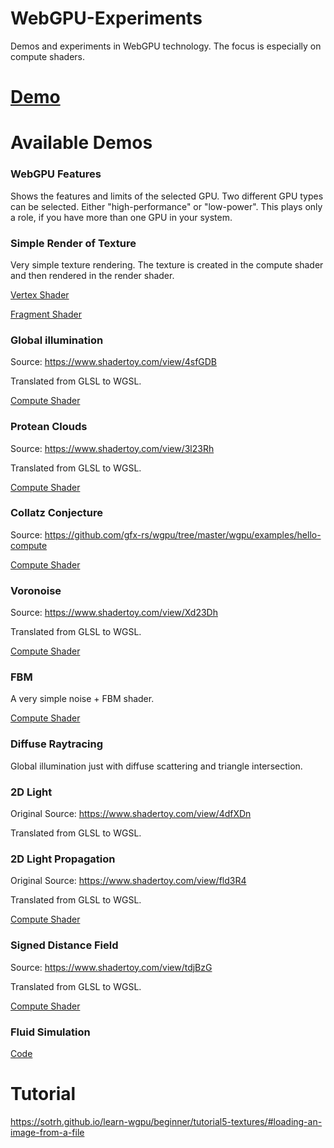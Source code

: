 # WebGPU-Experiments

Demos and experiments in WebGPU technology. The focus is especially on compute shaders.

# **[Demo][project demo]**


# Available Demos

### WebGPU Features
Shows the features and limits of the selected GPU. 
Two different GPU types can be selected. Either "high-performance" or "low-power".
This plays only a role, if you have more than one GPU in your system.

### Simple Render of Texture
Very simple texture rendering. 
The texture is created in the compute shader and then rendered in the render shader.

[Vertex Shader](src/scripts/render/render.vert.wgsl)

[Fragment Shader](src/scripts/render/render.frag.wgsl)

### Global illumination
Source: https://www.shadertoy.com/view/4sfGDB

Translated from GLSL to WGSL.

[Compute Shader](src/scripts/raytrace/light.wgsl)

### Protean Clouds
Source: https://www.shadertoy.com/view/3l23Rh

Translated from GLSL to WGSL.

[Compute Shader](src/scripts/raytrace/cloud.wgsl)

### Collatz Conjecture
Source: https://github.com/gfx-rs/wgpu/tree/master/wgpu/examples/hello-compute

[Compute Shader](src/scripts/collatz/collatz.wgsl)


### Voronoise
Source: https://www.shadertoy.com/view/Xd23Dh

Translated from GLSL to WGSL.

[Compute Shader](src/scripts/raytrace/voronoise.wgsl)

### FBM
A very simple noise + FBM shader.

[Compute Shader](src/scripts/raytrace/fbm.wgsl)

### Diffuse Raytracing
Global illumination just with diffuse scattering and triangle intersection.

### 2D Light
Original Source: https://www.shadertoy.com/view/4dfXDn

Translated from GLSL to WGSL.

### 2D Light Propagation
Original Source: https://www.shadertoy.com/view/fld3R4

Translated from GLSL to WGSL.

[Compute Shader](src/scripts/light/)

### Signed Distance Field
Source: https://www.shadertoy.com/view/tdjBzG

Translated from GLSL to WGSL.

[Compute Shader](src/scripts/sdf/sdf.wgsl)

### Fluid Simulation

[Code](src/scripts/fluid)

# Tutorial

https://sotrh.github.io/learn-wgpu/beginner/tutorial5-textures/#loading-an-image-from-a-file

[project demo]: https://s-macke.github.io/WebGPU-Lab/
